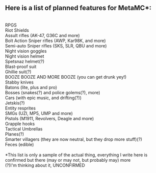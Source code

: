 ## Here is a list of planned features for MetaMC*:
<br>RPGS
<br>Riot Shields
<br>Assult rifles (AK-47, G36C and more)
<br>Bolt Action Sniper rifles (AWP, Kar98K, and more)
<br>Semi-auto Sniper rifles (SKS, SLR, QBU and more)
<br>Night vision goggles
<br>Night vision helmet
<br>Spetsnaz helmet(?)
<br>Blast-proof suit
<br>Ghillie suit(?)
<br>BOOZE BOOZE AND MORE BOOZE (you can get drunk yey!)
<br>Stabby knives
<br>Batons (lite, plus and pro)
<br>Bosses (snakes(?) and police golems(?), more)
<br>Cars (with epic music, and drifting(?))
<br>Jetskis(?)
<br>Entity resprites
<br>SMGs (UZI, MP5, UMP and more)
<br>Pistols (M1911, Revolvers, Deagle and more)
<br>Grapple hooks
<br>Tactical Umbrellas
<br>Planes(?)
<br>Smarter villagers (they are now neutral, but they drop more stuff)(?)
<br>Feces (edible)
<br>
<br>*This list is only a sample of the actual thing, everything I write here is confirmed but there (may or may not, but probably may) more
<br>(?)I'm thinking about it, UNCONFIRMED
